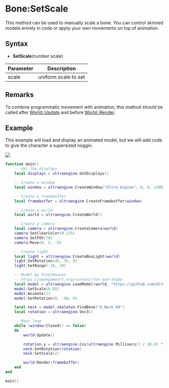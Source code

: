 # Bone:SetScale

This method can be used to manually scale a bone. You can control skinned models enirely in code or apply your own movements on top of animation.

## Syntax

- **SetScale**(number scale)

| Parameter | Description |
|---|---|
| scale | uniform scale to set |

## Remarks

To combine programmatic movement with animation, this method should be called after [World::Update](World_Update.md) and before [World::Render](World_Render.md).

## Example

This example will load and display an animated model, but we will add code to give the character a supersized noggin.

![](https://raw.githubusercontent.com/UltraEngine/Documentation/master/Images/bone_setscale.jpg)

```lua
function main()
    -- Get the displays
    local displays = ultraengine.GetDisplays()

    -- Create a window
    local window = ultraengine.CreateWindow("Ultra Engine", 0, 0, 1280, 720, displays[1], ultraengine.WINDOW_CENTER + ultraengine.WINDOW_TITLEBAR)

    -- Create a framebuffer
    local framebuffer = ultraengine.CreateFramebuffer(window)

    -- Create a world
    local world = ultraengine.CreateWorld()

    -- Create a camera
    local camera = ultraengine.CreateCamera(world)
    camera:SetClearColor(0.125)
    camera:SetFOV(70)
    camera:Move(0, 2, -8)

    -- Create light
    local light = ultraengine.CreateBoxLight(world)
    light:SetRotation(45, 35, 0)
    light:SetRange(-10, 10)

    -- Model by PixelMannen
    -- https://opengameart.org/content/fox-and-shiba
    local model = ultraengine.LoadModel(world, "https://github.com/UltraEngine/Documentation/raw/master/Assets/Models/Characters/Fox.glb")
    model:SetScale(0.05)
    model:Animate(1)
    model:SetRotation(0, -90, 0)

    local neck = model.skeleton:FindBone("b_Neck_04")
    local rotation = ultraengine.Vec3()

    -- Main loop
    while (window:Closed() == false)
    do
        world:Update()

        rotation.y = ultraengine.Cos(ultraengine.Millisecs() / 10.0) * 65.0
        neck:SetRotation(rotation)
        neck:SetScale(2)

        world:Render(framebuffer)
    end
end

main()
```
